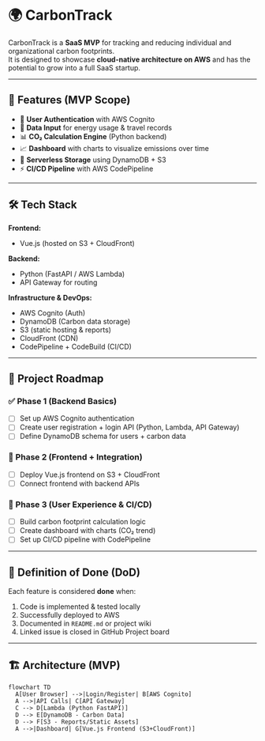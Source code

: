# 🌍 CarbonTrack

CarbonTrack is a **SaaS MVP** for tracking and reducing individual and organizational carbon footprints.  
It is designed to showcase **cloud-native architecture on AWS** and has the potential to grow into a full SaaS startup.  

---

## 🚀 Features (MVP Scope)

- 🔐 **User Authentication** with AWS Cognito  
- 📝 **Data Input** for energy usage & travel records  
- 📊 **CO₂ Calculation Engine** (Python backend)  
- 📈 **Dashboard** with charts to visualize emissions over time  
- 💾 **Serverless Storage** using DynamoDB + S3  
- ⚡ **CI/CD Pipeline** with AWS CodePipeline  

---

## 🛠️ Tech Stack

**Frontend:**  
- Vue.js (hosted on S3 + CloudFront)  

**Backend:**  
- Python (FastAPI / AWS Lambda)  
- API Gateway for routing  

**Infrastructure & DevOps:**  
- AWS Cognito (Auth)  
- DynamoDB (Carbon data storage)  
- S3 (static hosting & reports)  
- CloudFront (CDN)  
- CodePipeline + CodeBuild (CI/CD)  

---

## 📂 Project Roadmap

### ✅ Phase 1 (Backend Basics)
- [ ] Set up AWS Cognito authentication  
- [ ] Create user registration + login API (Python, Lambda, API Gateway)  
- [ ] Define DynamoDB schema for users + carbon data  

### 🚧 Phase 2 (Frontend + Integration)
- [ ] Deploy Vue.js frontend on S3 + CloudFront  
- [ ] Connect frontend with backend APIs  

### 🔮 Phase 3 (User Experience & CI/CD)
- [ ] Build carbon footprint calculation logic  
- [ ] Create dashboard with charts (CO₂ trend)  
- [ ] Set up CI/CD pipeline with CodePipeline  

---

## 📌 Definition of Done (DoD)

Each feature is considered **done** when:  
1. Code is implemented & tested locally  
2. Successfully deployed to AWS  
3. Documented in `README.md` or project wiki  
4. Linked issue is closed in GitHub Project board  

---

## 🏗️ Architecture (MVP)

```mermaid
flowchart TD
  A[User Browser] -->|Login/Register| B[AWS Cognito]
  A -->|API Calls| C[API Gateway]
  C --> D[Lambda (Python FastAPI)]
  D --> E[DynamoDB - Carbon Data]
  D --> F[S3 - Reports/Static Assets]
  A -->|Dashboard| G[Vue.js Frontend (S3+CloudFront)]
